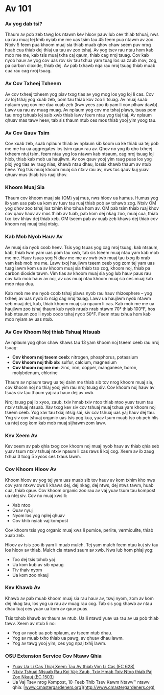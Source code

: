 # Av 101

### Av yog dab tsi?
Thaum av pob zeb tawg los ntawm kev hloov pauv lub cev thiab tshuaj, nws ua rau muaj tej khib nyiab me me uas tsim tau 45 feem pua ntawm av zoo. Ntxiv 5 feem pua khoom muaj sia thiab muab qhov chaw seem puv nrog huab cua thiab dej thiaj ua tau av zoo tshaj. Av yog tsev rau ntau hom kab mob me me, kab tsis muaj txha caj qaum, thiab cag nroj tsuag. Cov kab nyob hauv av yog cov uas rov siv tau txhua yam tuag los ua zaub mov, zog, pa carbon dioxide, thiab dej. Av pab txhawb nqa rau nroj tsuag thiab muab cua rau cag nroj tsuag.

### Av Cov Txheej Txheem
Av cov txheej txheem yog piav txog tias av yog mog los yog loj li cas. Cov av loj tshaj yog xuab zeb, pom tau thiab kov zoo li tsuag. Av muaj suab nplaum yog cov me dua xuab zeb (kwv yees zoo ib yam li cov plhaw dawb). Lawv ua rau av muag muag. Av nplaum yog cov me tshaj plaws, tsuas pom tau nrog tshuab loj saib xwb thiab lawv feem ntau yog tiaj tiaj. Av nplaum qhuav mas tawv heev, tab sis thaum ntub ces mos thiab yooj yim yoog tau.

### Av Cov Qauv Tsim
Cov xuab zeb, suab nplaum thiab av nplaum sib koom ua ke thiab ua tej pob me me hu ua aggregates los tsim qauv rau av. Qhov no yog ib qho txheej txheem ntuj tsim, feem ntau yog los ntawm kab ntsaum, cag nroj tsuag loj hlob, thiab kab mob ua haujlwm. Av cov qauv yooj yim raug puas los yog ploj yog tias av raug nias, khawb ntau dhau, lossis khawb thaum av ntub heev. Yog tsis muaj khoom muaj sia ntxiv rau av, nws tus qauv kuj yuav qhuav mus thiab tsis ruaj khov.

### Khoom Muaj Sia
Thaum cov khoom muaj sia (OM) yaj mus, nws hloov ua humus. Humus yog ib yam uas pab ua kom av tuav tau ruaj thiab pob av txhawb zog. Ntxiv OM yog qhov zoo tshaj los txhim kho txhua hom av. OM pab tsim thiab ruaj khov cov qauv hauv av mos thiab av tuab, pab kom dej nkag zoo, muaj cua, thiab txo kev khiav dej thiab xeb. OM tseem pab av xuab zeb khaws dej thiab cov khoom noj muaj txiaj ntsig.

### Kab Mob Nyob Hauv Av
Av muaj sia nyob coob heev. Tsis yog tsuas yog cag nroj tsuag, kab ntsaum, kab, thiab lwm yam uas pom tau xwb, tab sis tseem muaj ntau yam kab mob me me. Hauv tsuas yog ¼ diav me me av xwb twb muaj tau txog ib nrab vam kab mob me me. Lawv txoj haujlwm tseem ceeb yog zom tej yam uas tuag lawm kom ua av khoom muaj sia thiab tso zog, khoom noj, thiab pa carbon dioxide tawm. Vim tias av khoom muaj sia yog lub hauv paus rau cov kab mob hauv av noj, av uas muaj ntau khoom muaj sia ces muaj kab mob ntau dua.

Kab mob me me nyob coob tshaj plaws nyob rau hauv rhizosphere – yog txheej av uas nyob ib ncig cag nroj tsuag. Lawv ua haujlwm nyob ntawm seb muaj dej, kub, thiab khoom muaj sia npaum li cas. Kab mob me me ua haujlwm zoo tshaj thaum kub nyob nruab nrab ntawm 70° thiab 100°F, hos kab ntsaum zoo li nyob coob tshaj nyob 50°F. Feem ntau txhua hom kab mob nyiam av uas ntub.

### Av Cov Khoom Noj thiab Tshuaj Ntsuab
Av nplaum yog qhov chaw khaws tau 13 yam khoom noj tseem ceeb rau nroj tsuag:

- **Cov khoom noj tseem ceeb**: nitrogen, phosphorus, potassium
- **Cov khoom noj thib ob**: sulfur, calcium, magnesium
- **Cov khoom noj me me**: zinc, iron, copper, manganese, boron, molybdenum, chlorine

Thaum av nplaum tawg ua tej daim me thiab sib tov nrog khoom muaj sia, cov khoom noj no thiaj yooj yim rau nroj tsuag siv. Cov khoom noj hauv av tsuas siv tau thaum yaj rau hauv dej av xwb.

Nroj tsuag paj ib xyoo, zaub, txiv hmab txiv ntoo thiab ntoo yuav tsum tau ntxiv tshuaj ntsuab. Xav txog kev siv cov tshuaj muaj txhua yam khoom noj tseem ceeb. Yog xav tau txiaj ntsig sai, siv cov tshuaj uas yaj hauv dej tau. Yog siv cov tshuaj organic uas tsis yog kua, yuav tsum muab tso ob peb hlis ua ntej cog kom kab mob muaj sijhawm zom lawv.

### Kev Xeem Av
Kev xeem av pab qhia txog cov khoom noj muaj nyob hauv av thiab qhia seb yuav tsum ntxiv tshuaj ntxiv npaum li cas raws li koj cog. Xeem av ib zaug txhua 3 txog 5 xyoos ces txaus lawm.

### Cov Khoom Hloov Av
Khoom hloov av yog tej yam uas muab sib tov hauv av kom txhim kho nws cov yam ntxwv xws li khaws dej, dej nkag, dej ntws, dej ntws tawm, huab cua, thiab qauv. Cov khoom organic zoo rau av vaj yuav tsum tau kompost ua ntej siv. Cov no muaj xws li:

- Xab ntoo
- Quav nyuj
- Nyom los yog nplej qhuav
- Cov khib nyiab vaj kompost

Cov khoom tsis yog organic muaj xws li pumice, perlite, vermiculite, thiab xuab zeb.

Hloov av tsis zoo ib yam li muab mulch. Tej yam mulch feem ntau kuj siv tau los hloov av thiab. Mulch cia ntawd saum av xwb. Nws lub hom phiaj yog:

- Txo dej tsis txhob yaj
- Ua kom kub av sib npaug
- Tiv thaiv nyom
- Ua kom zoo nkauj

### Kev Khawb Av
Khawb av pab muab khoom muaj sia rau hauv av, tswj nyom, zom av kom dej nkag tau, los yog ua rau av muag rau cog. Tab sis yog khawb av ntau dhau tuaj ces yuav ua kom av qauv puas.

Tsis txhob khawb av thaum av ntub. Ua li ntawd yuav ua rau av ua pob thiab tawv. Xeem av ntub li no:

- Yog av nyob ua pob nplaum, av tseem ntub dhau.
- Yog av muab txho thiab ua pawg, av qhuav dhau lawm.
- Yog av tawg yooj yim, ces yog npaj txhij lawm.

### OSU Extension Service Cov Ntawv Qhia

- [Yuav Ua Li Cas Thiaj Xeem Tau Av thiab Vim Li Cas (EC 628)](https://catalog.extension.oregonstate.edu/)
- [Ntxiv Tshuaj Ntsuab Rau Koj Vaj: Zaub, Txiv Hmab Txiv Ntoo thiab Paj Zoo Nkauj (EC 1503)](https://catalog.extension.oregonstate.edu/)
- Ua Vaj Tsev nrog Kompost, 10-Feeb Thib Tsev Kawm Ntawv™ ntawv qhia: [www.cmastergardeners.org](http://www.cmastergardeners.org)
